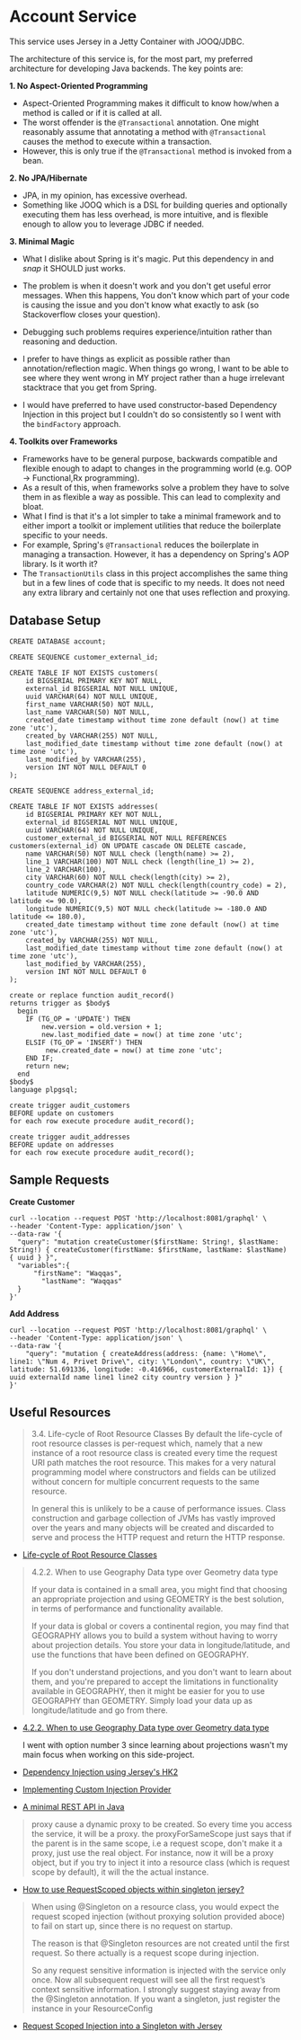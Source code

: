 # Account Service

This service uses Jersey in a Jetty Container with JOOQ/JDBC.

The architecture of this service is, for the most part, my preferred architecture for developing Java backends. 
The key points are:

**1. No Aspect-Oriented Programming**

- Aspect-Oriented Programming makes it difficult to know how/when a method is called or if it is called at all.
- The worst offender is the  `@Transactional` annotation. One might reasonably assume that annotating a method with `@Transactional` causes the method to execute within a transaction.
- However, this is only true if the `@Transactional` method is invoked from a bean. 

**2. No JPA/Hibernate**
- JPA, in my opinion, has excessive overhead.
- Something like JOOQ which is a DSL for building queries and optionally executing them has less overhead, is more intuitive, and is flexible enough to allow you to leverage JDBC if needed.

**3. Minimal Magic**
- What I dislike about Spring is it's magic. Put this dependency in and *snap* it SHOULD just works.
- The problem is when it doesn't work and you don't get useful error messages. When this happens, You don't know which part of your code is causing the issue and you don't know what exactly to ask (so Stackoverflow closes your question).
- Debugging such problems requires experience/intuition rather than reasoning and deduction.
- I prefer to have things as explicit as possible rather than annotation/reflection magic. When things go wrong, I want to be able to see where they went wrong in MY project rather than a huge irrelevant stacktrace that you get from Spring.

- I would have preferred to have used constructor-based Dependency Injection in this project but I couldn't do so consistently so I went with the `bindFactory` approach.

**4. Toolkits over Frameworks**
- Frameworks have to be general purpose, backwards compatible and flexible enough to adapt to changes in the programming world (e.g. OOP -> Functional,Rx programming).
- As a result of this, when frameworks solve a problem they have to solve them in as flexible a way as possible. This can lead to complexity and bloat.
- What I find is that it's a lot simpler to take a minimal framework and to either import a toolkit or implement utilities that reduce the boilerplate specific to your needs.
- For example, Spring's `@Transactional` reduces the boilerplate in managing a transaction. However, it has a dependency on Spring's AOP library. Is it worth it?
- The `TransactionUtils` class in this project accomplishes the same thing but in a few lines of code that is specific to my needs. It does not need any extra library and certainly not one that uses reflection and proxying.

## Database Setup
```postgresql
CREATE DATABASE account;

CREATE SEQUENCE customer_external_id;

CREATE TABLE IF NOT EXISTS customers(
	id BIGSERIAL PRIMARY KEY NOT NULL,
	external_id BIGSERIAL NOT NULL UNIQUE,
	uuid VARCHAR(64) NOT NULL UNIQUE,
	first_name VARCHAR(50) NOT NULL,
	last_name VARCHAR(50) NOT NULL,
	created_date timestamp without time zone default (now() at time zone 'utc'),
	created_by VARCHAR(255) NOT NULL,
	last_modified_date timestamp without time zone default (now() at time zone 'utc'),
	last_modified_by VARCHAR(255),
	version INT NOT NULL DEFAULT 0
);

CREATE SEQUENCE address_external_id;

CREATE TABLE IF NOT EXISTS addresses(
	id BIGSERIAL PRIMARY KEY NOT NULL,
	external_id BIGSERIAL NOT NULL UNIQUE,
	uuid VARCHAR(64) NOT NULL UNIQUE,
	customer_external_id BIGSERIAL NOT NULL REFERENCES customers(external_id) ON UPDATE cascade ON DELETE cascade,
	name VARCHAR(50) NOT NULL check (length(name) >= 2),
	line_1 VARCHAR(100) NOT NULL check (length(line_1) >= 2),
	line_2 VARCHAR(100),
	city VARCHAR(60) NOT NULL check(length(city) >= 2),
	country_code VARCHAR(2) NOT NULL check(length(country_code) = 2),
	latitude NUMERIC(9,5) NOT NULL check(latitude >= -90.0 AND latitude <= 90.0),
    longitude NUMERIC(9,5) NOT NULL check(latitude >= -180.0 AND latitude <= 180.0),
	created_date timestamp without time zone default (now() at time zone 'utc'),
	created_by VARCHAR(255) NOT NULL,
	last_modified_date timestamp without time zone default (now() at time zone 'utc'),
	last_modified_by VARCHAR(255),
	version INT NOT NULL DEFAULT 0
);

create or replace function audit_record()
returns trigger as $body$
  begin
    IF (TG_OP = 'UPDATE') THEN
        new.version = old.version + 1;
        new.last_modified_date = now() at time zone 'utc';
    ELSIF (TG_OP = 'INSERT') THEN
         new.created_date = now() at time zone 'utc';
    END IF;
    return new;
  end
$body$
language plpgsql;

create trigger audit_customers 
BEFORE update on customers
for each row execute procedure audit_record();

create trigger audit_addresses 
BEFORE update on addresses
for each row execute procedure audit_record();
```

## Sample Requests

**Create Customer**
```
curl --location --request POST 'http://localhost:8081/graphql' \
--header 'Content-Type: application/json' \
--data-raw '{
  "query": "mutation createCustomer($firstName: String!, $lastName: String!) { createCustomer(firstName: $firstName, lastName: $lastName) { uuid } }",
  "variables":{
	  "firstName": "Waqqas",
		"lastName": "Waqqas"
  }
}'
```

**Add Address**
```
curl --location --request POST 'http://localhost:8081/graphql' \
--header 'Content-Type: application/json' \
--data-raw '{
	"query": "mutation { createAddress(address: {name: \"Home\", line1: \"Num 4, Privet Drive\", city: \"London\", country: \"UK\", latitude: 51.691336, longitude: -0.416966, customerExternalId: 1}) { uuid externalId name line1 line2 city country version } }"
}'
```

## Useful Resources

> 3.4. Life-cycle of Root Resource Classes
> By default the life-cycle of root resource classes is per-request which, namely that a new instance of a root resource class is created every time the request URI path matches the root resource. 
> This makes for a very natural programming model where constructors and fields can be utilized without concern for multiple concurrent requests to the same resource.
>  
> In general this is unlikely to be a cause of performance issues. 
> Class construction and garbage collection of JVMs has vastly improved over the years and many objects will be created and discarded to serve and process the HTTP request and return the HTTP response. 
- [Life-cycle of Root Resource Classes](https://eclipse-ee4j.github.io/jersey.github.io/documentation/latest/jaxrs-resources.html#d0e2692)

> 4.2.2. When to use Geography Data type over Geometry data type
> 
> If your data is contained in a small area, you might find that choosing an appropriate projection and using GEOMETRY is the best solution, in terms of performance and functionality available.
>
> If your data is global or covers a continental region, you may find that GEOGRAPHY allows you to build a system without having to worry about projection details. You store your data in longitude/latitude, and use the functions that have been defined on GEOGRAPHY. 
>
> If you don't understand projections, and you don't want to learn about them, and you're prepared to accept the limitations in functionality available in GEOGRAPHY, then it might be easier for you to use GEOGRAPHY than GEOMETRY. Simply load your data up as longitude/latitude and go from there.
>
- [4.2.2. When to use Geography Data type over Geometry data type](https://postgis.net/docs/manual-2.1/using_postgis_dbmanagement.html#PostGIS_GeographyVSGeometry)

  I went with option number 3 since learning about projections wasn't my main focus when working on this side-project.

- [Dependency Injection using Jersey's HK2](https://riptutorial.com/jersey/example/23632/basic-dependency-injection-using-jersey-s-hk2)
- [Implementing Custom Injection Provider](https://eclipse-ee4j.github.io/jersey.github.io/documentation/latest/ioc.html#d0e17204)
- [A minimal REST API in Java](https://notes.eatonphil.com/a-minimal-rest-api-in-java.html)

> proxy cause a dynamic proxy to be created. So every time you access the service, it will be a proxy. 
> the proxyForSameScope just says that if the parent is in the same scope, i.e a request scope, don't make it a proxy, just use the real object. For instance, now it will be a proxy object, but if you try to inject it into a resource class (which is request scope by default), it will the the actual instance.
- [How to use RequestScoped objects within singleton jersey?](https://stackoverflow.com/a/41633475/821110)

> When using @Singleton on a resource class, you would expect the request scoped injection (without proxying solution provided aboce) to fail on start up, since there is no request on startup.
> 
>The reason is that @Singleton resources are not created until the first request. 
> So there actually is a request scope during injection. 
> 
> So any request sensitive information is injected with the service only once. 
> Now all subsequent request will see all the first request’s context sensitive information.
> I strongly suggest staying away from the @Singleton annotation. If you want a singleton, just register the instance in your ResourceConfig
- [Request Scoped Injection into a Singleton with Jersey](https://psamsotha.github.io/jersey/2015/12/16/request-scope-into-singleton-scope.html)